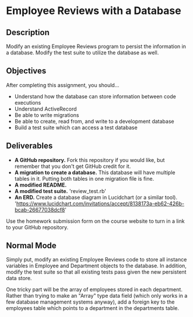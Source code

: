 # Employee Reviews with a Database

## Description

Modify an existing Employee Reviews program to persist the information in a database.  Modify the test suite to utilize the database as well.

## Objectives

After completing this assignment, you should...

* Understand how the database can store information between code executions
* Understand ActiveRecord
* Be able to write migrations
* Be able to create, read from, and write to a development database
* Build a test suite which can access a test database

## Deliverables

* **A GitHub repository.**  Fork this repository if you would like, but remember that you don't get GitHub credit for it.
* **A migration to create a database.**  This database will have multiple tables in it.  Putting both tables in one migration file is fine.
* **A modified README.**
* **A modified test suite.**
'review_test.rb'
* **An ERD.** Create a database diagram in Lucidchart (or a similar tool).
'https://www.lucidchart.com/invitations/accept/8138173a-eb62-426b-bcab-26677038dcf8'

Use the homework submission form on the course website to turn in a link to your GitHub repository.

## Normal Mode

Simply put, modify an existing Employee Reviews code to store all instance variables in Employee and Department objects to the database.  In addition, modify the test suite so that all existing tests pass given the new persistent data store.

One tricky part will be the array of employees stored in each department.  Rather than trying to make an "Array" type data field (which only works in a few database management systems anyway), add a foreign key to the employees table which points to a department in the departments table.
